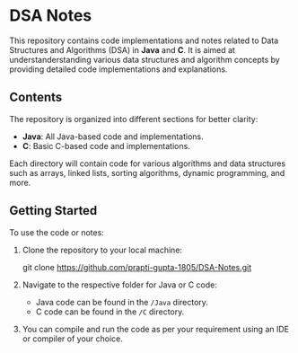 
# DSA Notes

This repository contains code implementations and notes related to Data Structures and Algorithms (DSA) in **Java** and **C**. It is aimed at understanderstanding various data structures and algorithm concepts by providing detailed code implementations and explanations.

  ## Contents

The repository is organized into different sections for better clarity:

- **Java**: All Java-based code and implementations.
- **C**: Basic C-based code and implementations.

Each directory will contain code for various algorithms and data structures such as arrays, linked lists, sorting algorithms, dynamic programming, and more.

  ## Getting Started

To use the code or notes:

1. Clone the repository to your local machine:

   git clone https://github.com/prapti-gupta-1805/DSA-Notes.git

2. Navigate to the respective folder for Java or C code:
   - Java code can be found in the `/Java` directory.
   - C code can be found in the `/C` directory.

3. You can compile and run the code as per your requirement using an IDE or compiler of your choice.
